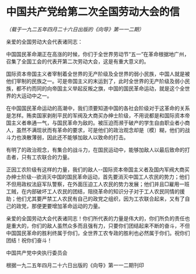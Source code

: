 # 中国共产党给第二次全国劳动大会的信

*（载于一九二五年四月二十六日出版的《向导》第一一二期）*

亲爱的全国劳动大会代表诸同志：

中国国民革命潮正在高涨的时候，你们于全世界劳动节“五一”在革命根据地广州，召集了全国工会的代表开第二次劳动大会，这是有重大意义的。

国际资本帝国主义者宰制着全世界的无产阶级及全世界的弱小民族，中国人就是被他们宰制的民族之一。可是帝国主义的末运到了，此时全世界的无产阶级及弱小民族，都不约而同的向帝国主义举起反叛之旗，中国的国民革命运动，就是这个全世界的大运动中之一。

在中国国民革命运动的高潮中，我们须要知道中国的各社会阶级对于这革命的关系是怎样。贿卖国家剥削平民的军阀及大商买办绅士阶级，不用说都是和国际资本帝国主义者串通一气，与国民革命为敌的。被压迫而濒于破产的学生自由职业者小商人，虽然不满现状而有革命的要求，可是他们的政治观念却是〔模〕糊，他们的战斗力也涣散薄弱，因此还不能够加敌人以致命的打击。

有明了的政治观念，有集合的战斗力，在国民运动中，能够加敌人以最后致命的打击者，只有工农联合的力量。

正因工农阶级有这样的力量，我们的敌人--国际资本帝国主义者及国内军阀大商买办绅士阶级--欲消灭中国的国民革命运动，首先要消灭中国工人农民的势力；他们不但用政权法庭军队警察，在外面压迫工人农民的势力发展；他们并且□雇用一班工贼，在内部破坏工人农民的团结，阻挠革命的知识分子对于工人农民同情的援助；他们尤其要严禁工人农民有自己的政党之组织，因为工农联合起来，又有了自己的政党，那便更要增加革命运动的力量。

亲爱的全国劳动大会代表诸同志！你们所代表的力量是伟大的，你们所负的责任也是重大的，你们的敌人虽然众多而且强有力，只要你们团结起来不断的奋斗，不但中国国民革命的胜利终属于你们，全世界工农专政的胜利也必然属于你们。祝你们团结！祝你们奋斗！

中国共产党中央执行委员会

根据一九二五年四月二十六日出版的《向导》第一一二期刊印

